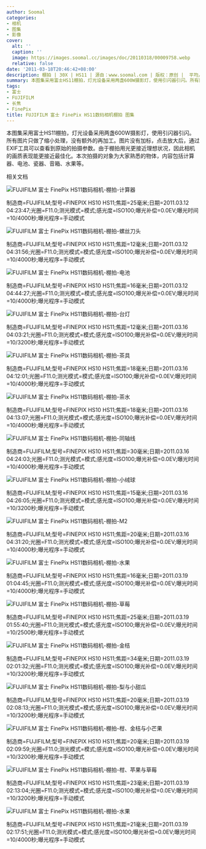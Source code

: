 ```yaml
---
author: Soomal
categories:
- 相机
- 图集
- 影像
cover:
  alt: ''
  caption: ''
  image: https://images.soomal.cc/images/doc/20110318/00009758.webp
  relative: false
date: '2011-03-18T20:46:42+08:00'
description: 棚拍 | 30X | HS11 | 源自：www.soomal.com | 版权：原创 |  平均/总评分：10.00/40
summary: 本图集采用富士HS11棚拍，灯光设备采用两盏600W摄影灯，使用引闪器引闪。所有图片只做了缩小处理，没有额外的再加工。图片没有加标，点击放大后，通过EXIF工具可以查看到原始的拍摄参数。由于棚拍用光更接近理想状况，因此相机的画质表现能更接近最佳化。本次拍摄的对象为大家熟悉的物体，内容包括计算器、电池、瓷器、音箱、水果等。
tags:
- 富士
- FUJIFILM
- 长焦
- FinePix
title: FUJIFILM 富士 FinePix HS11数码相机棚拍 图集
---
```


本图集采用富士HS11棚拍，灯光设备采用两盏600W摄影灯，使用引闪器引闪。所有图片只做了缩小处理，没有额外的再加工。图片没有加标，点击放大后，通过EXIF工具可以查看到原始的拍摄参数。由于棚拍用光更接近理想状况，因此相机的画质表现能更接近最佳化。本次拍摄的对象为大家熟悉的物体，内容包括计算器、电池、瓷器、音箱、水果等。



相关文档



![FUJIFILM 富士 FinePix HS11数码相机-棚拍-计算器](https://images.soomal.cc/images/doc/20110318/00009749.webp)

制造商=FUJIFILM;型号=FINEPIX HS10 HS11;焦距=25毫米;日期=2011.03.12 04:23:47;光圈=F11.0;测光模式=模式;感光度=ISO100;曝光补偿=0.0EV;曝光时间=10/4000秒;曝光程序=手动模式



![FUJIFILM 富士 FinePix HS11数码相机-棚拍-螺丝刀头](https://images.soomal.cc/images/doc/20110318/00009750.webp)

制造商=FUJIFILM;型号=FINEPIX HS10 HS11;焦距=12毫米;日期=2011.03.12 04:31:56;光圈=F11.0;测光模式=模式;感光度=ISO100;曝光补偿=0.0EV;曝光时间=10/4000秒;曝光程序=手动模式



![FUJIFILM 富士 FinePix HS11数码相机-棚拍-电池](https://images.soomal.cc/images/doc/20110318/00009751.webp)

制造商=FUJIFILM;型号=FINEPIX HS10 HS11;焦距=16毫米;日期=2011.03.12 04:44:27;光圈=F11.0;测光模式=模式;感光度=ISO100;曝光补偿=0.0EV;曝光时间=10/4000秒;曝光程序=手动模式



![FUJIFILM 富士 FinePix HS11数码相机-棚拍-台灯](https://images.soomal.cc/images/doc/20110318/00009752.webp)

制造商=FUJIFILM;型号=FINEPIX HS10 HS11;焦距=12毫米;日期=2011.03.16 04:03:21;光圈=F11.0;测光模式=模式;感光度=ISO100;曝光补偿=0.0EV;曝光时间=10/3200秒;曝光程序=手动模式



![FUJIFILM 富士 FinePix HS11数码相机-棚拍-茶具](https://images.soomal.cc/images/doc/20110318/00009753.webp)

制造商=FUJIFILM;型号=FINEPIX HS10 HS11;焦距=18毫米;日期=2011.03.16 04:12:01;光圈=F11.0;测光模式=模式;感光度=ISO100;曝光补偿=0.0EV;曝光时间=10/4000秒;曝光程序=手动模式



![FUJIFILM 富士 FinePix HS11数码相机-棚拍-茶水](https://images.soomal.cc/images/doc/20110318/00009754.webp)

制造商=FUJIFILM;型号=FINEPIX HS10 HS11;焦距=18毫米;日期=2011.03.16 04:13:07;光圈=F11.0;测光模式=模式;感光度=ISO100;曝光补偿=0.0EV;曝光时间=10/4000秒;曝光程序=手动模式



![FUJIFILM 富士 FinePix HS11数码相机-棚拍-同轴线](https://images.soomal.cc/images/doc/20110318/00009755.webp)

制造商=FUJIFILM;型号=FINEPIX HS10 HS11;焦距=30毫米;日期=2011.03.16 04:24:03;光圈=F11.0;测光模式=模式;感光度=ISO100;曝光补偿=0.0EV;曝光时间=10/4000秒;曝光程序=手动模式



![FUJIFILM 富士 FinePix HS11数码相机-棚拍-小绒球](https://images.soomal.cc/images/doc/20110318/00009756.webp)

制造商=FUJIFILM;型号=FINEPIX HS10 HS11;焦距=15毫米;日期=2011.03.16 04:26:05;光圈=F11.0;测光模式=模式;感光度=ISO100;曝光补偿=0.0EV;曝光时间=10/3200秒;曝光程序=手动模式



![FUJIFILM 富士 FinePix HS11数码相机-棚拍-M2](https://images.soomal.cc/images/doc/20110318/00009757.webp)

制造商=FUJIFILM;型号=FINEPIX HS10 HS11;焦距=20毫米;日期=2011.03.16 04:31:20;光圈=F11.0;测光模式=模式;感光度=ISO100;曝光补偿=0.0EV;曝光时间=10/4000秒;曝光程序=手动模式



![FUJIFILM 富士 FinePix HS11数码相机-棚拍-水果](https://images.soomal.cc/images/doc/20110318/00009758.webp)

制造商=FUJIFILM;型号=FINEPIX HS10 HS11;焦距=16毫米;日期=2011.03.19 01:04:45;光圈=F11.0;测光模式=模式;感光度=ISO100;曝光补偿=0.0EV;曝光时间=10/4000秒;曝光程序=手动模式



![FUJIFILM 富士 FinePix HS11数码相机-棚拍-草莓](https://images.soomal.cc/images/doc/20110318/00009759.webp)

制造商=FUJIFILM;型号=FINEPIX HS10 HS11;焦距=25毫米;日期=2011.03.19 01:55:40;光圈=F11.0;测光模式=模式;感光度=ISO100;曝光补偿=0.0EV;曝光时间=10/2500秒;曝光程序=手动模式



![FUJIFILM 富士 FinePix HS11数码相机-棚拍-金桔](https://images.soomal.cc/images/doc/20110318/00009760.webp)

制造商=FUJIFILM;型号=FINEPIX HS10 HS11;焦距=34毫米;日期=2011.03.19 02:01:32;光圈=F11.0;测光模式=模式;感光度=ISO100;曝光补偿=0.0EV;曝光时间=10/3200秒;曝光程序=手动模式



![FUJIFILM 富士 FinePix HS11数码相机-棚拍-梨与小甜瓜](https://images.soomal.cc/images/doc/20110318/00009761.webp)

制造商=FUJIFILM;型号=FINEPIX HS10 HS11;焦距=20毫米;日期=2011.03.19 02:08:13;光圈=F11.0;测光模式=模式;感光度=ISO100;曝光补偿=0.0EV;曝光时间=10/3200秒;曝光程序=手动模式



![FUJIFILM 富士 FinePix HS11数码相机-棚拍-柑、金桔与小芒果](https://images.soomal.cc/images/doc/20110318/00009762.webp)

制造商=FUJIFILM;型号=FINEPIX HS10 HS11;焦距=20毫米;日期=2011.03.19 02:09:59;光圈=F11.0;测光模式=模式;感光度=ISO100;曝光补偿=0.0EV;曝光时间=10/3200秒;曝光程序=手动模式



![FUJIFILM 富士 FinePix HS11数码相机-棚拍-柑、苹果与草莓](https://images.soomal.cc/images/doc/20110318/00009763.webp)

制造商=FUJIFILM;型号=FINEPIX HS10 HS11;焦距=23毫米;日期=2011.03.19 02:13:04;光圈=F11.0;测光模式=模式;感光度=ISO100;曝光补偿=0.0EV;曝光时间=10/3200秒;曝光程序=手动模式



![FUJIFILM 富士 FinePix HS11数码相机-棚拍-水果](https://images.soomal.cc/images/doc/20110318/00009764.webp)

制造商=FUJIFILM;型号=FINEPIX HS10 HS11;焦距=21毫米;日期=2011.03.19 02:17:51;光圈=F11.0;测光模式=模式;感光度=ISO100;曝光补偿=0.0EV;曝光时间=10/4000秒;曝光程序=手动模式